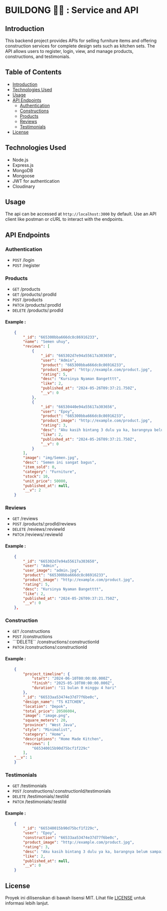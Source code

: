 # BUILDONG 👷‍♂️ : Service and API 

## Introduction

This backend project provides APIs for selling furniture items and offering construction services for complete design sets such as kitchen sets. The API allows users to register, login, view, and manage products, constructions, and testimonials.

## Table of Contents

- [Introduction](#introduction)
- [Technologies Used](#technologies-used)
- [Usage](#usage)
- [API Endpoints](#api-endpoints)
  - [Authentication](#authentication)
  - [Constructions](#constructions)
  - [Products](#products)
  - [Reviews](#reviews)
  - [Testimonials](#testimonials)
- [License](#license)

## Technologies Used

- Node.js
- Express.js
- MongoDB
- Mongoose
- JWT for authentication
- Cloudinary

## Usage
The api can be accessed at ```http://localhost:3000``` by default. Use an API client like postman or cURL to interact with the endpoints.

## API Endpoints
### Authentication
- ```POST``` /login
- ```POST``` /register

### Products
- ```GET``` /products
- ```GET``` /products/:prodId
- ```POST``` /products
- ```PATCH``` /products/:prodId
- ```DELETE``` /products/:prodId
#### Example : 
``` json
    {
        "_id": "665300bba666dc8c86916233",
        "name": "Semen uhuy",
        "reviews": [
            {
                "_id": "665302d7e94a55617a303650",
                "user": "Admin",
                "product": "665300bba666dc8c86916233",
                "product_image": "http://example.com/product.jpg",
                "rating": 5,
                "desc": "Kursinya Nyaman Bangetttt",
                "like": 2,
                "published_at": "2024-05-26T09:37:21.750Z",
                "__v": 0
            },
            {
                "_id": "66530440e94a55617a303656",
                "user": "Epoy",
                "product": "665300bba666dc8c86916233",
                "product_image": "http://example.com/product.jpg",
                "rating": 3,
                "desc": "Aku kasih bintang 3 dulu ya ka, barangnya belum sampai",
                "like": 2,
                "published_at": "2024-05-26T09:37:21.750Z",
                "__v": 0
            }
        ],
        "image": "img/Semen.jpg",
        "desc": "Semen ini sangat bagus",
        "item_sold": 0,
        "category": "Furniture",
        "stock": 10,
        "unit_price": 50000,
        "published_at": null,
        "__v": 2
    }
```

### Reviews
- ```GET``` /reviews
- ```POST``` /products/:prodId/reviews
- ```DELETE``` /reviews/:reviewId
- ```PATCH``` /reviews/:reviewId
#### Example : 
```json
    {
        "_id": "665302d7e94a55617a303650",
        "user": "Admin",
        "user_image": "admin.jpg",
        "product": "665300bba666dc8c86916233",
        "product_image": "http://example.com/product.jpg",
        "rating": 5,
        "desc": "Kursinya Nyaman Bangetttt",
        "like": 2,
        "published_at": "2024-05-26T09:37:21.750Z",
        "__v": 0
    },
```

### Construction
- ```GET``` /constructions
- ```POST``` /constructions
- ```DELETE`` /constructions/:constructionId
- ```PATCH``` /constructions/:constructionId
#### Example : 
```json
    {
        "project_timeline": {
            "start": "2024-06-10T00:00:00.000Z",
            "finish": "2025-05-10T00:00:00.000Z",
            "duration": "11 bulan 0 minggu 4 hari"
        },
        "_id": "66533aa53474e37d77f6be0c",
        "design_name": "TS KITCHEN",
        "location": "Depok",
        "total_price": 20586004,
        "image": "image.png",
        "square_meters": 20,
        "province": "West Java",
        "style": "Minimalist",
        "category": "Home",
        "descriptions": "Home Made Kitchen",
        "reviews": [
            "665340015b90d75bcf1f229c"
        ],
    "__v": 1
    }
```

### Testimonials
- ```GET``` /testimonials
- ```POST``` /constructions/:constructionId/testimonials
- ```DELETE``` /testimonials/:testiId
- ```PATCH``` /testimonials/:testiId
#### Example : 
```json
    {
        "_id": "665340015b90d75bcf1f229c",
        "user": "Epoy",
        "construction": "66533aa53474e37d77f6be0c",
        "product_image": "http://example.com/product.jpg",
        "rating": 3,
        "desc": "Aku kasih bintang 3 dulu ya ka, barangnya belum sampai",
        "like": 2,
        "published_at": null,
        "__v": 0
    }
```

## License
Proyek ini dilisensikan di bawah lisensi MIT. Lihat file [LICENSE](./LICENSE) untuk informasi lebih lanjut.
